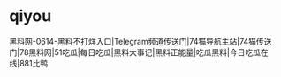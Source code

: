 # qiyou
黑料网-0614-黑料不打烊入口|Telegram频道传送门|74猫导航主站|74猫传送门|78黑料网|51吃瓜|每日吃瓜|黑料大事记|黑料正能量|吃瓜黑料|今日吃瓜在线|881比鸭
